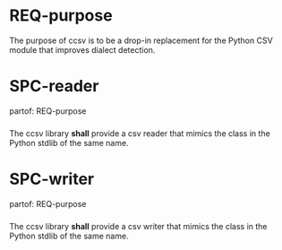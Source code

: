 # REQ-purpose
The purpose of ccsv is to be a drop-in replacement for the Python CSV module 
that improves dialect detection.


# SPC-reader
partof: REQ-purpose
###

The ccsv library **shall** provide a csv reader that mimics the class in the 
Python stdlib of the same name.


# SPC-writer
partof: REQ-purpose
###

The ccsv library **shall** provide a csv writer that mimics the class in the 
Python stdlib of the same name.